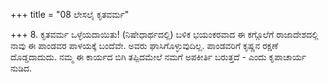 +++
title = "08 ಲೇಸಲೈ ಕೃತವರ್ಮ"

+++
8. ಕೃತವರ್ಮ ಒಳ್ಳೆಯದಾಯಿತು! (ನಿಷೇಧಾರ್ಥದಲ್ಲಿ) ಬಳಿಕ ಭಯಂಕರವಾದ ಈ ಕಗ್ಗೊಲೆಗೆ ರಾಜಾದೇಶದಲ್ಲಿ ನಾವು ಈ ಪಾಂಡವರ ಪಾಳಯಕ್ಕೆ ಬಂದೆವೇ. ಅವರು ಘಾಸಿಗೊಳ್ಳುವುದಿಲ್ಲ. ಪಾಂಡವರಿಗೆ ಕೃಷ್ಣನ ರಕ್ಷಣೆ ದೊಡ್ಡದಾದುದು. ನಮ್ಮ ಈ ಕಾರ್ಯದ ಬಿಗಿ ತಪ್ಪಿದಮೇಲೆ ನಮಗೆ ಅಪಕೀರ್ತಿ ಬರುತ್ತದೆ - ಎಂದು ಕೃಪಾಚಾರ್ಯ ನುಡಿದ.